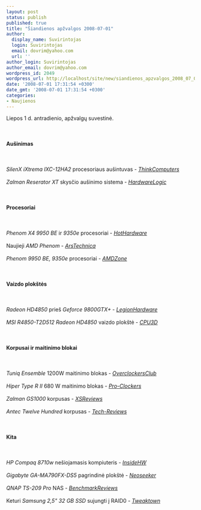 ```yaml
---
layout: post
status: publish
published: true
title: "Šiandienos apžvalgos 2008-07-01"
author:
  display_name: Suvirintojas
  login: Suvirintojas
  email: dovrim@yahoo.com
  url: ''
author_login: Suvirintojas
author_email: dovrim@yahoo.com
wordpress_id: 2049
wordpress_url: http://localhost/site/new/siandienos_apzvalgos_2008_07_01/
date: '2008-07-01 17:31:54 +0300'
date_gmt: '2008-07-01 17:31:54 +0300'
categories:
- Naujienos
---
```

<p>Liepos 1 d. antradienio, apžvalgų suvestinė.<br />
<br><br />
<br><b>Aušinimas</b><br />
<br><br />
<br><i>SilenX iXtrema IXC-12HA2</i> procesoriaus aušintuvas - <a class="ns" href="http://www.thinkcomputers.org/index.php?x=reviews&amp;id=787"><i>ThinkComputers</i></a><br />
<br><i>Zalman Reserator XT</i> skysčio aušinimo sistema - <a class="ns" href="http://hardwarelogic.com/news/137/ARTICLE/1318/2008-06-30.html"><i>HardwareLogic</i></a><br />
<br><br />
<br><b>Procesoriai</b><br />
<br><br />
<br><i>Phenom X4 9950 BE</i> ir <i>9350e</i> procesoriai - <a class="ns" href="http://www.hothardware.com/Articles/AMD_Phenom_X4_9350e_and_9950_BE_Debut/?page=1"><i>HotHardware</i></a><br />
<br>Naujieji <i>AMD Phenom</i> - <a class="ns" href="http://arstechnica.com/reviews/hardware/amd-9350-phenom.ars/1"><i>ArsTechnica</i></a><br />
<br><i>Phenom 9950 BE, 9350e</i> procesoriai - <a class="ns" href="http://www.amdzone.com/index.php/reviews/60/9914-amd-phenom-x4-9950-a-9350e"><i>AMDZone</i></a><br />
<br><br />
<br><b>Vaizdo plokštės</b><br />
<br><br />
<br><i>Radeon HD4850</i> prieš <i>Geforce 9800GTX+</i> - <a class="ns" href="http://www.legionhardware.com/document.php?id=756"><i>LegionHardware</i></a><br />
<br><i>MSI R4850-T2D512 Radeon HD4850</i> vaizdo plokštė - <a class="ns" href="http://www.cpu3d.com/content/view/5186/53/"><i>CPU3D</i></a><br />
<br><br />
<br><b>Korpusai ir maitinimo blokai</b><br />
<br><br />
<br><i>Tuniq Ensemble</i> 1200W maitinimo blokas - <a class="ns" href="http://www.overclockersclub.com/reviews/tuniq_ensemble1200/"><i>OverclockersClub</i></a><br />
<br><i>Hiper Type R II</i> 680 W maitinimo blokas - <a class="ns" href="http://www.pro-clockers.com/reviews/?id=48"><i>Pro-Clockers</i></a><br />
<br><i>Zalman GS1000</i> korpusas - <a class="ns" href="http://www.xsreviews.co.uk/reviews/cases/zalman-gs1000/"><i>XSReviews</i></a><br />
<br><i>Antec Twelve Hundred</i> korpusas - <a class="ns" href="http://tech-reviews.co.uk/reviews/antec-twelve-hundred-gaming-case/"><i>Tech-Reviews</i></a><br />
<br><br />
<br><b>Kita</b><br />
<br><br />
<br><i>HP Compaq 8710w</i> nešiojamasis kompiuteris - <a class="ns" href="http://www.insidehw.com/Reviews/Notebooks/HP-Compaq-8710w.html"><i>InsideHW</i></a><br />
<br><i>Gigabyte GA-MA790FX-DS5</i> pagrindinė plokštė - <a class="ns" href="http://www.neoseeker.com/Articles/Hardware/Reviews/ga-ma790fx-ds5/"><i>Neoseeker</i></a><br />
<br><i>QNAP TS-209 Pro</i> NAS - <a class="ns" href="http://benchmarkreviews.com/index.php?option=com_content&amp;task=view&amp;id=195&amp;Itemid=1"><i>BenchmarkReviews</i></a><br />
<br>Keturi <i>Samsung 2,5&quot; 32 GB SSD</i> sujungti į RAID0 - <a class="ns" href="http://www.tweaktown.com/reviews/1490/samsung_2_5_32gb_ssd_four_in_raid_0/index.html"><i>Tweaktown</i></a><br />
<br><br />
<br><br />
<br></p>
